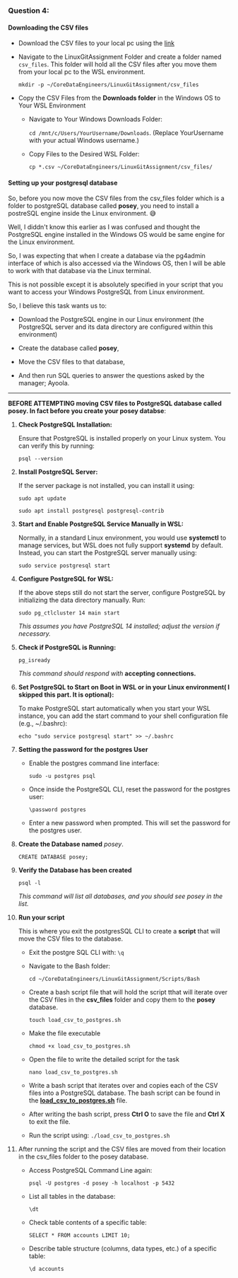 ### Question 4:
#### Downloading the CSV files

* Download the CSV files to your local pc using the [link](https://we.tl/t-2xYLL816Yt)

*  Navigate to the LinuxGitAssignment Folder and create a folder named `csv_files`. This folder will hold all the CSV files after you move them from your local pc to the WSL environment.

    `mkdir -p ~/CoreDataEngineers/LinuxGitAssignment/csv_files`

*  Copy the CSV Files from the **Downloads folder** in the Windows OS to Your WSL Environment

    -  Navigate to Your Windows Downloads Folder: 

        `cd /mnt/c/Users/YourUsername/Downloads`. (Replace YourUsername with your actual Windows username.)

    - Copy Files to the Desired WSL Folder: 

        `cp *.csv ~/CoreDataEngineers/LinuxGitAssignment/csv_files/`

#### Setting up your postgresql database

So, before you now move the CSV files from the csv_files folder which is a folder to postgreSQL database called **posey**, you need to install a postreSQL engine inside the Linux environment. 😅 

Well, I diddn't know this earlier as I was confused and thought the PostgreSQL engine installed in the Windows OS would be same engine for the Linux environment.

So, I was expecting that when I create a database via the pg4admin interface of which is also accessed via the Windows OS, then I will be able to work with that database via the Linux terminal. 

This is not possible except it is absolutely specified in your script that you want to access your Windows PostgreSQL from Linux environment.

So, I believe this task wants us to:

* Download the PostgreSQL engine in our Linux environment (the PostgreSQL server and its data directory are configured within this environment)

* Create the database called **posey**, 

* Move the CSV files to that database, 

* And then run SQL queries to answer the questions asked by the manager; Ayoola.

---

**BEFORE ATTEMPTING moving CSV files to PostgreSQL database called posey. In fact before you create your posey databse**:

1. **Check PostgreSQL Installation:**

    Ensure that PostgreSQL is installed properly on your Linux system. You can verify this by running: 

    `psql --version`

2. **Install PostgreSQL Server:**

    If the server package is not installed, you can install it using:

    `sudo apt update`

    `sudo apt install postgresql postgresql-contrib`

3. **Start and Enable PostgreSQL Service Manually in WSL:**

    Normally, in a standard Linux environment, you would use **systemctl** to manage services, but WSL does not fully support **systemd** by default. Instead, you can start the PostgreSQL server manually using:

    `sudo service postgresql start`

4. **Configure PostgreSQL for WSL:**

    If the above steps still do not start the server, configure PostgreSQL by initializing the data directory manually. Run:

    `sudo pg_ctlcluster 14 main start`

    *This assumes you have PostgreSQL 14 installed; adjust the version if necessary.*

5. **Check if PostgreSQL is Running:**

    `pg_isready`

    *This command should respond with* **accepting connections.**

6. **Set PostgreSQL to Start on Boot in WSL or in your Linux environment( I skipped this part. It is optional):**

    To make PostgreSQL start automatically when you start your WSL instance, you can add the start command to your shell configuration file (e.g., ~/.bashrc):

    `echo "sudo service postgresql start" >> ~/.bashrc`

7.  **Setting the password for the postgres User**

    * Enable the postgres command line interface:

         `sudo -u postgres psql`

    * Once inside the PostgreSQL CLI, reset the password for the postgres user:

        `\password postgres`

    * Enter a new password when prompted. This will set the password for the postgres user.

8. **Create the Database named** *posey*.

    `CREATE DATABASE posey;`
    
9. **Verify the Database has been created**

    `psql -l`
   
    *This command will list all databases, and you should see posey in the list.*

10. **Run your script**

    This is where you exit the postgresSQL CLI to create a **script** that will move the CSV files to the database.

    * Exit the postgre SQL CLI with: `\q`

    * Navigate to the Bash folder:
    
        `cd ~/CoreDataEngineers/LinuxGitAssignment/Scripts/Bash`

    * Create a bash script file that will hold the script tthat will iterate over the CSV files in the **csv_files** folder and copy them to the **posey** database.

        `touch load_csv_to_postgres.sh`

    * Make the file executable

         `chmod +x load_csv_to_postgres.sh`

    * Open the file to write the detailed script for the task

        `nano load_csv_to_postgres.sh`

    * Write a bash script that iterates over and copies each of the CSV files into a PostgreSQL database. The bash script can be found in the **[load_csv_to_postgres.sh](https://github.com/Chisomnwa/CDE_Linux_Git_Assignment/blob/solution_branch/Scripts/Bash/load_csv_to_postgres.sh)** file.

    * After writing the bash script, press **Ctrl O** to save the file and **Ctrl X** to exit the file.

    * Run the script using: `./load_csv_to_postgres.sh`

11. After running the script and the CSV files are moved from their location in the csv_files folder to the posey database.

    * Access PostgreSQL Command Line again: 
    
        `psql -U postgres -d posey -h localhost -p 5432`

    * List all tables in the database:

        `\dt`

    * Check table contents of a specific table:

        `SELECT * FROM accounts LIMIT 10;`

    * Describe table structure (columns, data types, etc.) of a specific table:

         `\d accounts`
 